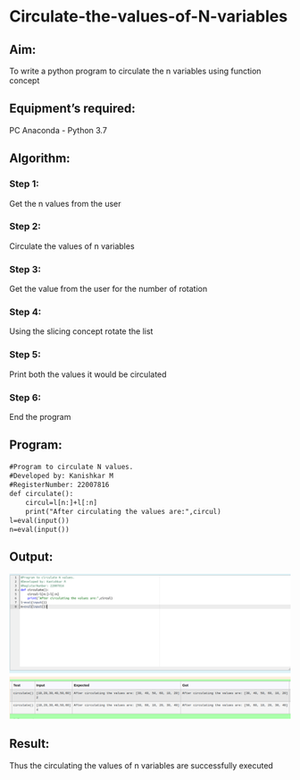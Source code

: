 # Circulate-the-values-of-N-variables

## Aim:

To write a python program to circulate the n variables using function concept

## Equipment’s required:

PC
Anaconda - Python 3.7

## Algorithm: 

### Step 1: 
Get the n values from the user
### Step 2: 
Circulate the values of n variables
### Step 3: 
Get the value from the user for the number of rotation
### Step 4: 
Using the slicing concept rotate the list

### Step 5: 
Print both the values it would be circulated

### Step 6: 
End the program

## Program:
```
#Program to circulate N values.
#Developed by: Kanishkar M
#RegisterNumber: 22007816
def circulate():
    circul=l[n:]+l[:n]
    print("After circulating the values are:",circul)
l=eval(input())
n=eval(input())
```

## Output:
![](circulatenvariables.png)

## Result:

Thus the circulating the values of n variables are successfully executed


